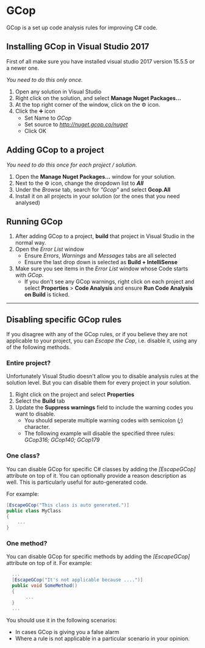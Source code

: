 # GCop
GCop is a set up code analysis rules for improving C# code.


## Installing GCop in Visual Studio 2017
First of all make sure you have installed visual studio 2017 version 15.5.5 or a newer one.

*You need to do this only once.*

1. Open any solution in Visual Studio
2. Right click on the solution, and select **Manage Nuget Packages...**
3. At the top right corner of the window, click on the ⚙ icon.
4. Click the ➕ icon
   - Set Name to *GCop*
   - Set source to *http://nuget.gcop.co/nuget*
   - Click OK
   
## Adding GCop to a project
*You need to do this once for each project / solution.*

1. Open the **Manage Nuget Packages...** window for your solution.
1. Next to the ⚙ icon, change the dropdown list to ***All***
2. Under the *Browse* tab, search for *"Gcop"* and select **Gcop.All**
3. Install it on all projects in your solution (or the ones that you need analysed)


## Running GCop
1. After adding GCop to a project, **build** that project in Visual Studio in the normal way.
2. Open the *Error List* window
   - Ensure *Errors*, *Warnings* and *Messages* tabs are all selected
   - Ensure the last drop down is selected as **Build + IntelliSense**
3. Make sure you see items in the *Error List* window whose Code starts with *GCop*.
   - If you don't see any GCop warnings, right click on each project and select **Properties** > **Code Analysis** and ensure **Run Code Analysis on Build** is ticked.

---

## Disabling specific GCop rules
If you disagree with any of the GCop rules, or if you believe they are not applicable to your project, you can *Escape the Cop*, i.e. disable it, using any of the following methods.

### Entire project?
Unfortunately Visual Studio doesn't allow you to disable analysis rules at the solution level. But you can disable them for every project in your solution.

1. Right click on the project and select **Properties**
2. Select the **Build** tab
3. Update the **Suppress warnings** field to include the warning codes you want to disable. 
   - You should seperate multiple warning codes with semicolon (***;***) character.
   - The following example will disable the specified three rules: *GCop316; GCop140; GCop179*
   
### One class?
You can disable GCop for specific C# classes by adding the *[EscapeGCop]* attribute on top of it. You can optionally provide a reason description as well. This is particularly useful for auto-generated code.

For example:
```csharp
[EscapeGCop("This class is auto generated.")]
public class MyClass
{
    ...
}
```

### One method?
You can disable GCop for specific methods by adding the *[EscapeGCop]* attribute on top of it. For example:
```csharp
  ...
  [EscapeGCop("It's not applicable because ....")]
  public void SomeMethod()
  {
       ...
  }
  ...
```

You should use it in the following scenarios:
- In cases GCop is giving you a false alarm
- Where a rule is not applicable in a particular scenario in your opinion.
